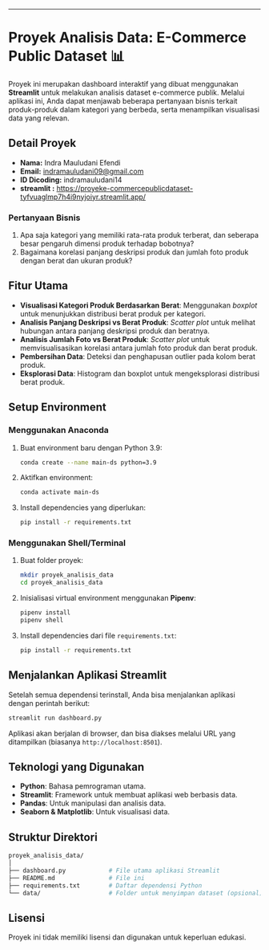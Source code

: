 ---

# Proyek Analisis Data: E-Commerce Public Dataset 📊

Proyek ini merupakan dashboard interaktif yang dibuat menggunakan **Streamlit** untuk melakukan analisis dataset e-commerce publik. Melalui aplikasi ini, Anda dapat menjawab beberapa pertanyaan bisnis terkait produk-produk dalam kategori yang berbeda, serta menampilkan visualisasi data yang relevan.

## Detail Proyek
- **Nama:** Indra Mauludani Efendi
- **Email:** indramauludani09@gmail.com
- **ID Dicoding:** indramauludani14
- **streamlit :** https://proyeke-commercepublicdataset-tyfvuaglmp7h4i9nyjoiyr.streamlit.app/

### Pertanyaan Bisnis
1. Apa saja kategori yang memiliki rata-rata produk terberat, dan seberapa besar pengaruh dimensi produk terhadap bobotnya?
2. Bagaimana korelasi panjang deskripsi produk dan jumlah foto produk dengan berat dan ukuran produk?

## Fitur Utama
- **Visualisasi Kategori Produk Berdasarkan Berat**: Menggunakan *boxplot* untuk menunjukkan distribusi berat produk per kategori.
- **Analisis Panjang Deskripsi vs Berat Produk**: *Scatter plot* untuk melihat hubungan antara panjang deskripsi produk dan beratnya.
- **Analisis Jumlah Foto vs Berat Produk**: *Scatter plot* untuk memvisualisasikan korelasi antara jumlah foto produk dan berat produk.
- **Pembersihan Data**: Deteksi dan penghapusan outlier pada kolom berat produk.
- **Eksplorasi Data**: Histogram dan boxplot untuk mengeksplorasi distribusi berat produk.

## Setup Environment

### Menggunakan Anaconda
1. Buat environment baru dengan Python 3.9:
   ```bash
   conda create --name main-ds python=3.9
   ```
2. Aktifkan environment:
   ```bash
   conda activate main-ds
   ```
3. Install dependencies yang diperlukan:
   ```bash
   pip install -r requirements.txt
   ```

### Menggunakan Shell/Terminal
1. Buat folder proyek:
   ```bash
   mkdir proyek_analisis_data
   cd proyek_analisis_data
   ```
2. Inisialisasi virtual environment menggunakan **Pipenv**:
   ```bash
   pipenv install
   pipenv shell
   ```
3. Install dependencies dari file `requirements.txt`:
   ```bash
   pip install -r requirements.txt
   ```

## Menjalankan Aplikasi Streamlit
Setelah semua dependensi terinstall, Anda bisa menjalankan aplikasi dengan perintah berikut:

```bash
streamlit run dashboard.py
```

Aplikasi akan berjalan di browser, dan bisa diakses melalui URL yang ditampilkan (biasanya `http://localhost:8501`).

## Teknologi yang Digunakan
- **Python**: Bahasa pemrograman utama.
- **Streamlit**: Framework untuk membuat aplikasi web berbasis data.
- **Pandas**: Untuk manipulasi dan analisis data.
- **Seaborn & Matplotlib**: Untuk visualisasi data.

## Struktur Direktori
```bash
proyek_analisis_data/
│
├── dashboard.py            # File utama aplikasi Streamlit
├── README.md               # File ini
├── requirements.txt        # Daftar dependensi Python
└── data/                   # Folder untuk menyimpan dataset (opsional)
```

## Lisensi
Proyek ini tidak memiliki lisensi dan digunakan untuk keperluan edukasi.

